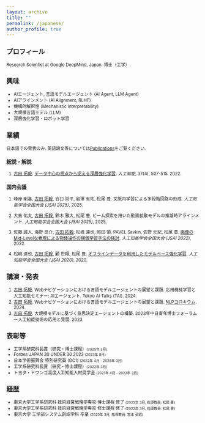 ```yaml
---
layout: archive
title: ""
permalink: /japanese/
author_profile: true
---
```


<span style="font-size: 80%;">

## プロフィール
Research Scientist at Google DeepMind, Japan. 博士（工学）.


## 興味
- AIエージェント, 言語モデルエージェント (AI Agent, LLM Agent)
- AIアラインメント (AI Alignment, RLHF)
- 機構的解釈性 (Mechanistic Interpretability)
- 大規模言語モデル (LLM)
- 深層強化学習・ロボット学習


## 業績

日本語での発表のみ. 英語論文等については[Publications](./publications.md)をご覧ください.

### 総説・解説
1. <u>古田 拓毅</u>. [データ中心の視点から捉える深層強化学習](https://www.jstage.jst.go.jp/article/jjsai/37/4/37_507/_article/-char/ja/). _人工知能_, 37(4), 507-515. 2022.

### 国内会議

1. 峰岸 剛基, <u>古田 拓毅</u>, 谷口 尚平, 岩澤 有祐, 松尾 豊. 文脈内学習による多段階回路の形成. _人工知能学会全国大会 (JSAI 2025)_, 2025.

1. 大島 佑太, <u>古田 拓毅</u>, 鈴木 雅大, 松尾 豊. ビーム探索を用いた動画拡散モデルの推論時アラインメント. _人工知能学会全国大会 (JSAI 2025)_, 2025.

1. 佐藤 誠人, 海野 良介, <u>古田 拓毅</u>, 松嶋 達也, 岡田 領, PAVEL Savkin, 佐野 元紀, 松尾 豊. [画像のMid-Levelな表現による物体操作の模倣学習手法の検討](https://www.jstage.jst.go.jp/article/pjsai/JSAI2022/0/JSAI2022_3L4GS803/_article/-char/ja). _人工知能学会全国大会 (JSAI 2022)_, 2022.

1. 松嶋 達也, <u>古田 拓毅</u>, 顧 世翔, 松尾 豊. [オフラインデータを利用したモデルベース強化学習](https://www.jstage.jst.go.jp/article/pjsai/JSAI2020/0/JSAI2020_2D5OS18b03/_article/-char/ja/). _人工知能学会全国大会 (JSAI 2020)_, 2020.

## 講演・発表
1. <u>古田 拓毅</u>. Webナビゲーションにおける言語モデルエージェントの展望と課題. 応用機械学習と人工知能セミナー: AIエージェント. Tokyo AI Talks (TAI). 2024.
1. <u>古田 拓毅</u>. Webナビゲーションにおける言語モデルエージェントの展望と課題. [NLPコロキウム](https://nlp-colloquium-jp.github.io/schedule/2024-05-15_hiroki-furuta/). 2024.
1. <u>古田 拓毅</u>. 大規模モデルに基づく意思決定エージェントの構築. 2023年中日青年博士フォーラム ー人工知能技術の応用と発展. 2023.

## 表彰等
- 工学系研究科長賞（研究・博士課程）<span style="font-size: 80%;">(2025年 3月)</span>
- Forbes JAPAN 30 UNDER 30 2023 <span style="font-size: 80%;">(2023年 8月)</span>
- 日本学術振興会 特別研究員 (DC1) <span style="font-size: 80%;">(2022年 4月 - 2025年 3月)</span>
- 工学系研究科長賞（研究・修士課程）<span style="font-size: 80%;">(2022年 3月)</span>
- トヨタ・ドワンゴ高度人工知能人材奨学金 <span style="font-size: 80%;">(2021年 4月 - 2022年 3月)</span>


## 経歴
- 東京大学工学系研究科 技術経営戦略学専攻 博士課程 修了 <span style="font-size: 80%;">(2025年 3月, 指導教員: 松尾 豊)</span>
- 東京大学工学系研究科 技術経営戦略学専攻 修士課程 修了 <span style="font-size: 80%;">(2022年 3月, 指導教員: 松尾 豊)</span>
- 東京大学 工学部システム創成学科 卒業 <span style="font-size: 80%;">(2020年 3月, 指導教員: 宮本 英昭)</span>
